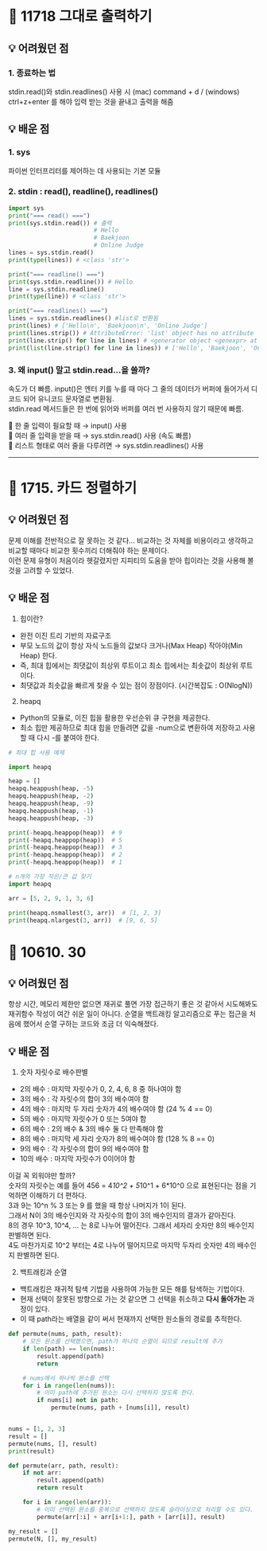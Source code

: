 # 🎯 11718 그대로 출력하기
## 💡 어려웠던 점
### 1. 종료하는 법
stdin.read()와 stdin.readlines() 사용 시 (mac) command + d / (windows) ctrl+z+enter 를 해야 입력 받는 것을 끝내고 출력을 해줌
## 💡 배운 점
### 1. sys
파이썬 인터프리터를 제어하는 데 사용되는 기본 모듈
### 2. stdin : read(), readline(), readlines()
```python
import sys
print("=== read() ===")
print(sys.stdin.read()) # 출력
                        # Hello
                        # Baekjoon
                        # Online Judge
lines = sys.stdin.read()
print(type(lines)) # <class 'str'>

print("=== readline() ===")
print(sys.stdin.readline()) # Hello
line = sys.stdin.readline()
print(type(line)) # <class 'str'>

print("=== readlines() ===")
lines = sys.stdin.readlines() #list로 반환됨
print(lines) # ['Hello\n', 'Baekjoon\n', 'Online Judge']
print(lines.strip()) # AttributeError: 'list' object has no attribute 'strip'
print(line.strip() for line in lines) # <generator object <genexpr> at 0x10b4fd310>
print(list(line.strip() for line in lines)) # ['Hello', 'Baekjoon', 'Online Judge']
```
### 3. 왜 input() 말고 stdin.read...을 쓸까?
속도가 더 빠름. input()은 엔터 키를 누를 때 마다 그 줄의 데이터가 버퍼에 들어가서 디코드 되어 유니코드 문자열로 변환됨.  
stdin.read 메서드들은 한 번에 읽어와 버퍼를 여러 번 사용하지 않기 때문에 빠름.  

🔹 한 줄 입력이 필요할 때 → input() 사용  
🔹 여러 줄 입력을 받을 때 → sys.stdin.read() 사용 (속도 빠름)  
🔹 리스트 형태로 여러 줄을 다루려면 → sys.stdin.readlines() 사용  

---

# 🎯 1715. 카드 정렬하기
## 💡 어려웠던 점
문제 이해를 전반적으로 잘 못하는 것 같다... 비교하는 것 자체를 비용이라고 생각하고 비교할 때마다 비교한 횟수끼리 더해줘야 하는 문제이다.  
이런 문제 유형이 처음이라 헷갈렸지만 지피티의 도움을 받아 힙이라는 것을 사용해 볼 것을 고려할 수 있었다.
## 💡 배운 점
1. 힙이란?
  - 완전 이진 트리 기반의 자료구조
  - 부모 노드의 값이 항상 자식 노드들의 값보다 크거나(Max Heap) 작아야(Min Heap) 한다.
  - 즉, 최대 힙에서는 최댓값이 최상위 루트이고 최소 힙에서는 최솟값이 최상위 루트이다.
  - 최댓값과 최솟값을 빠르게 찾을 수 있는 점이 장점이다. (시간복잡도 : O(NlogN))
2. heapq
  - Python의 모듈로, 이진 힙을 활용한 우선순위 큐 구현을 제공한다. 
  - 최소 힙만 제공하므로 최대 힙을 만들려면 값을 -num으로 변환하여 저장하고 사용할 때 다시 -를 붙여야 한다.
```python
# 최대 힙 사용 예제

import heapq

heap = []
heapq.heappush(heap, -5)
heapq.heappush(heap, -2)
heapq.heappush(heap, -9)
heapq.heappush(heap, -1)
heapq.heappush(heap, -3)

print(-heapq.heappop(heap))  # 9
print(-heapq.heappop(heap))  # 5
print(-heapq.heappop(heap))  # 3
print(-heapq.heappop(heap))  # 2
print(-heapq.heappop(heap))  # 1

# n개의 가장 작은/큰 값 찾기
import heapq

arr = [5, 2, 9, 1, 3, 6]

print(heapq.nsmallest(3, arr))  # [1, 2, 3]
print(heapq.nlargest(3, arr))  # [9, 6, 5]

```

# 🎯 10610. 30
## 💡 어려웠던 점
항상 시간, 메모리 제한만 없으면 재귀로 풀면 가장 접근하기 좋은 것 같아서 시도해봐도  
재귀함수 작성이 여간 쉬운 일이 아니다.
순열을 백트래킹 알고리즘으로 푸는 접근을 처음에 했어서 순열 구하는 코드와 조금 더 익숙해졌다.
## 💡 배운 점
1. 숫자 자릿수로 배수판별
  - 2의 배수 : 마지막 자릿수가 0, 2, 4, 6, 8 중 하나여야 함
  - 3의 배수 : 각 자릿수의 합이 3의 배수여야 함
  - 4의 배수 : 마지막 두 자리 숫자가 4의 배수여야 함 (24 % 4 == 0)
  - 5의 배수 : 마지막 자릿수가 0 또는 5여야 함
  - 6의 배수 : 2의 배수 & 3의 배수 둘 다 만족해야 함
  - 8의 배수 : 마지막 세 자리 숫자가 8의 배수여야 함 (128 % 8 == 0)
  - 9의 배수 : 각 자릿수의 합이 9의 배수여야 함
  - 10의 배수 : 마지막 자릿수가 0이어야 함

이걸 꼭 외워야만 할까?  
숫자의 자릿수는 예를 들어 456 = 4*10^2 + 5*10^1 + 6*10^0 으로 표현된다는 점을 기억하면 이해하기 더 편하다.  
3과 9는 10^n % 3 또는 9 를 했을 때 항상 나머지가 1이 된다.  
그래서 N이 3의 배수인지와 각 자릿수의 합이 3의 배수인지의 결과가 같아진다.  
8의 경우 10^3, 10^4, ... 는 8로 나누어 떨어진다. 그래서 세자리 숫자만 8의 배수인지 판별하면 된다.  
4도 마찬가지로 10^2 부터는 4로 나누어 떨어지므로 마지막 두자리 숫자만 4의 배수인지 판별하면 된다.  

2. 백트래킹과 순열
  - 백트래킹은 재귀적 탐색 기법을 사용하여 가능한 모든 해를 탐색하는 기법이다.
  - 현재 선택이 잘못된 방향으로 가는 것 같으면 그 선택을 취소하고 **다시 돌아가는** 과정이 있다.
  - 이 때 path라는 배열을 같이 써서 현재까지 선택한 원소들의 경로를 추적한다.
```python
def permute(nums, path, result):
    # 모든 원소를 선택했으면, path가 하나의 순열이 되므로 result에 추가
    if len(path) == len(nums):
        result.append(path)
        return

    # nums에서 하나씩 원소를 선택
    for i in range(len(nums)):
        # 이미 path에 추가된 원소는 다시 선택하지 않도록 한다.
        if nums[i] not in path:
            permute(nums, path + [nums[i]], result)


nums = [1, 2, 3]
result = []
permute(nums, [], result)
print(result)
```
```python
def permute(arr, path, result):
    if not arr:
        result.append(path)
        return result

    for i in range(len(arr)):
        # 이미 선택된 원소를 중복으로 선택하지 않도록 슬라이싱으로 처리할 수도 있다.
        permute(arr[:i] + arr[i+1:], path + [arr[i]], result)

my_result = []
permute(N, [], my_result)
```